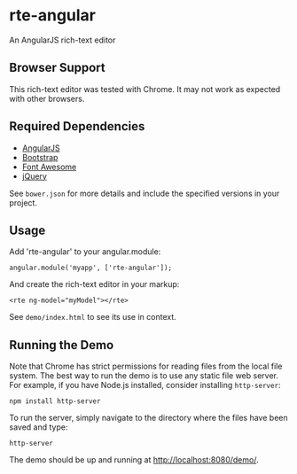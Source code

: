 # rte-angular

An AngularJS rich-text editor

## Browser Support

This rich-text editor was tested with Chrome. It may not work as expected with other browsers.

## Required Dependencies

* [AngularJS](https://angularjs.org/)
* [Bootstrap](http://getbootstrap.com/)
* [Font Awesome](http://fortawesome.github.io/Font-Awesome/)
* [jQuery](http://jquery.com/)

See `bower.json` for more details and include the specified versions in your project.

## Usage

Add 'rte-angular' to your angular.module:

    angular.module('myapp', ['rte-angular']);

And create the rich-text editor in your markup:

    <rte ng-model="myModel"></rte>

See `demo/index.html` to see its use in context.

## Running the Demo

Note that Chrome has strict permissions for reading files from the local file system. The best way to run the demo is to use any static file web server. For example, if you have Node.js installed, consider installing `http-server`:

    npm install http-server

To run the server, simply navigate to the directory where the files have been saved and type:

    http-server

The demo should be up and running at [http://localhost:8080/demo/](http://localhost:8080/demo/).